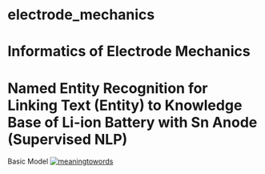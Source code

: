 # electrode_mechanics

# Informatics of Electrode Mechanics 

# Named Entity Recognition for Linking Text (Entity) to Knowledge Base of Li-ion Battery with Sn Anode (Supervised NLP)

Basic Model
[![meaningtowords](https://img.shields.io/badge/supervisedNER-streamlit-red)](https://supervised-nlp-electrodephases.streamlit.app/ )
